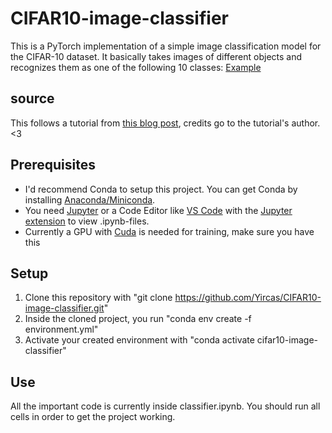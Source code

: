 # CIFAR10-image-classifier
This is a PyTorch implementation of a simple image classification model for the CIFAR-10 dataset. It basically takes images of different objects and recognizes them as one of the following 10 classes:
[Example](https://production-media.paperswithcode.com/datasets/4fdf2b82-2bc3-4f97-ba51-400322b228b1.png "CIFAR-10 class examples")

## source
This follows a tutorial from [this blog post](https://medium.com/bitgrit-data-science-publication/building-an-image-classification-model-with-pytorch-from-scratch-f10452073212), credits go to the tutorial's author. <3

## Prerequisites
- I'd recommend Conda to setup this project. You can get Conda by installing [Anaconda/Miniconda](https://www.anaconda.com/download/success).
- You need [Jupyter](https://jupyter.org/) or a Code Editor like [VS Code](https://code.visualstudio.com/download) with the [Jupyter extension](https://marketplace.visualstudio.com/items?itemName=ms-toolsai.jupyter) to view .ipynb-files.
- Currently a GPU with [Cuda](https://developer.nvidia.com/cuda-downloads) is needed for training, make sure you have this

## Setup
1. Clone this repository with "git clone https://github.com/Yircas/CIFAR10-image-classifier.git"
2. Inside the cloned project, you run "conda env create -f environment.yml"
3. Activate your created environment with "conda activate cifar10-image-classifier"

## Use
All the important code is currently inside classifier.ipynb. You should run all cells in order to get the project working.
